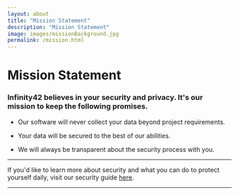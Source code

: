 ```yaml
---
layout: about
title: "Mission Statement"
description: "Mission Statement"
image: images/missionBackground.jpg
permalink: /mission.html
---
```


# Mission Statement

### Infinity42 believes in your security and privacy. It's our mission to keep the following promises.

* Our software will never collect your data beyond project requirements.

* Your data will be secured to the best of our abilities.

* We will always be transparent about the security process with you.

---

If you'd like to learn more about security and what you can do to protect yourself daily, visit our security guide [here]({{site.url}}/guide.html).

---
